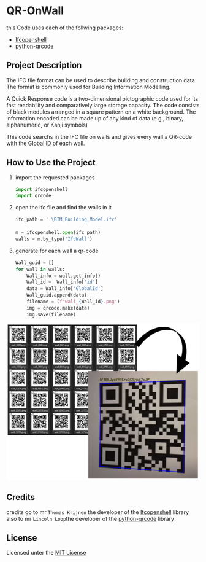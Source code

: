 # QR-OnWall

this Code uses each of the follwing packages:
- [Ifcopenshell](https://github.com/IfcOpenShell/IfcOpenShell)
- [python-qrcode](https://github.com/lincolnloop/python-qrcode)

## Project Description
The IFC file format can be used to describe building and construction data. The format is commonly used for Building Information Modelling.

A Quick Response code is a two-dimensional pictographic code used for its fast readability and comparatively large storage capacity. The code consists of black modules arranged in a square pattern on a white background. The information encoded can be made up of any kind of data (e.g., binary, alphanumeric, or Kanji symbols)

This code searchs in the IFC file on walls and gives every wall a QR-code with the Global ID of each wall.
## How to Use the Project
1. import the requested packages

    ```python
    import ifcopenshell
    import qrcode
    ```
2. open the ifc file and find the walls in it
   ```python
   ifc_path = '.\BIM_Building_Model.ifc'

   m = ifcopenshell.open(ifc_path)
   walls = m.by_type('IfcWall')
   ```
3. generate for each wall a qr-code
    ```python 
    Wall_guid = []  
    for wall in walls:
        Wall_info = wall.get_info()
        Wall_id =  Wall_info['id']
        data = Wall_info['GlobalId']
        Wall_guid.append(data)
        filename = (f"wall_{Wall_id}.png")
        img = qrcode.make(data)
        img.save(filename)
    ```

![QR-codes](./img/01.PNG)

## Credits
credits go to mr `Thomas Krijnen` the developer of the [Ifcopenshell](https://github.com/IfcOpenShell/IfcOpenShell) library
also to mr `Lincoln Loop`the developer of the 
[python-qrcode](https://github.com/lincolnloop/python-qrcode) library

## License
Licensed unter the [MIT License](LICENSE)